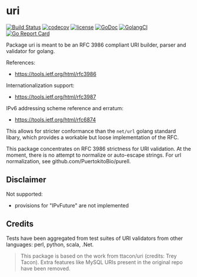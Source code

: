 # uri
[![Build Status](https://travis-ci.org/fredbi/uri.svg?branch=master)](https://travis-ci.org/fredbi/uri)
[![codecov](https://codecov.io/gh/fredbi/uri/branch/master/graph/badge.svg)](https://codecov.io/gh/fredbi/uri)
[![license](http://img.shields.io/badge/license/License-MIT-yellow.svg)](https://raw.githubusercontent.com/fredbi/uri/master/LICENSE.md)
[![GoDoc](https://godoc.org/github.com/fredbi/uri?status.svg)](http://godoc.org/github.com/fredbi/uri)
[![GolangCI](https://golangci.com/badges/github.com/fredbi/uri.svg)](https://golangci.com)
[![Go Report Card](https://goreportcard.com/badge/github.com/fredbi/uri)](https://goreportcard.com/report/github.com/fredbi/uri)

Package uri is meant to be an RFC 3986 compliant URI builder, parser and validator for golang.

References:
* https://tools.ietf.org/html/rfc3986

Internationalization support:
* https://tools.ietf.org/html/rfc3987

IPv6 addressing scheme reference and erratum:
* https://tools.ietf.org/html/rfc6874

This allows for stricter conformance than the `net/url` golang standard libary,
which provides a workable but loose implementation of the RFC.

This package concentrates on RFC 3986 strictness for URI validation. 
At the moment, there is no attempt to normalize or auto-escape strings. 
For url normalization, see github.com/PuertokitoBio/purell.

## Disclaimer

Not supported:
* provisions for "IPvFuture" are not implemented

## Credits

Tests have been aggregated from test suites of URI validators from other languages:
perl, python, scala, .Net.

> This package is based on the work from ttacon/uri (credits: Trey Tacon).
> Extra features like MySQL URIs present in the original repo have been removed.
